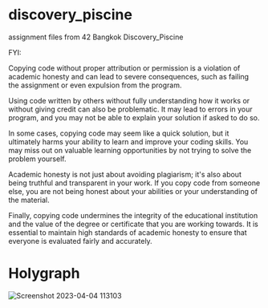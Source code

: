 # discovery_piscine
assignment files  from 42 Bangkok Discovery_Piscine

FYI:

Copying code without proper attribution or permission is a violation of academic honesty and can lead to severe consequences, such as failing the assignment or even expulsion from the program.

Using code written by others without fully understanding how it works or without giving credit can also be problematic. It may lead to errors in your program, and you may not be able to explain your solution if asked to do so.

In some cases, copying code may seem like a quick solution, but it ultimately harms your ability to learn and improve your coding skills. You may miss out on valuable learning opportunities by not trying to solve the problem yourself.

Academic honesty is not just about avoiding plagiarism; it's also about being truthful and transparent in your work. If you copy code from someone else, you are not being honest about your abilities or your understanding of the material.

Finally, copying code undermines the integrity of the educational institution and the value of the degree or certificate that you are working towards. It is essential to maintain high standards of academic honesty to ensure that everyone is evaluated fairly and accurately.

# Holygraph
![Screenshot 2023-04-04 113103](https://user-images.githubusercontent.com/88149505/229687533-562f7110-4976-469e-9868-5afc926dfc56.png)
